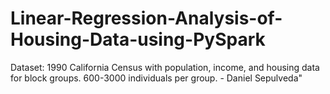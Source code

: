 # Linear-Regression-Analysis-of-Housing-Data-using-PySpark
Dataset: 1990 California Census with population, income, and housing data for block groups. 600-3000 individuals per group. - Daniel Sepulveda"

